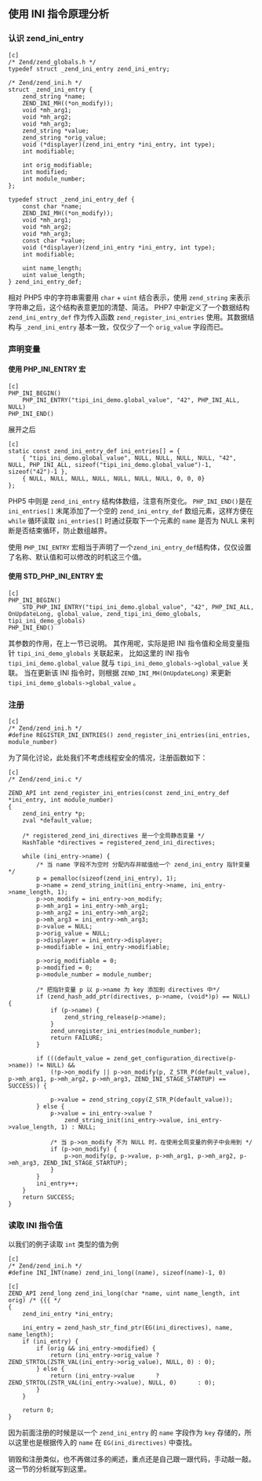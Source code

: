 ## 使用 INI 指令原理分析

### 认识 zend_ini_entry

    [c]
    /* Zend/zend_globals.h */
    typedef struct _zend_ini_entry zend_ini_entry;
    
    /* Zend/zend_ini.h */
    struct _zend_ini_entry {
        zend_string *name;
        ZEND_INI_MH((*on_modify));
        void *mh_arg1;
        void *mh_arg2;
        void *mh_arg3;
        zend_string *value;
        zend_string *orig_value;
        void (*displayer)(zend_ini_entry *ini_entry, int type);
        int modifiable;
    
        int orig_modifiable;
        int modified;
        int module_number;
    };
    
    typedef struct _zend_ini_entry_def {
    	const char *name;
    	ZEND_INI_MH((*on_modify));
    	void *mh_arg1;
    	void *mh_arg2;
    	void *mh_arg3;
    	const char *value;
    	void (*displayer)(zend_ini_entry *ini_entry, int type);
    	int modifiable;
    
    	uint name_length;
    	uint value_length;
    } zend_ini_entry_def;

相对 PHP5 中的字符串需要用 `char` + `uint` 结合表示，使用 `zend_string` 来表示字符串之后，这个结构表意更加的清楚、简洁。
PHP7 中新定义了一个数据结构 `zend_ini_entry_def` 作为传入函数 `zend_register_ini_entries` 使用。其数据结构与 `_zend_ini_entry` 基本一致，仅仅少了一个 `orig_value` 字段而已。

### 声明变量

#### 使用 PHP_INI_ENTRY 宏

    [c]
    PHP_INI_BEGIN()
        PHP_INI_ENTRY("tipi_ini_demo.global_value", "42", PHP_INI_ALL, NULL)
    PHP_INI_END()

展开之后

    [c]
    static const zend_ini_entry_def ini_entries[] = {
        { "tipi_ini_demo.global_value", NULL, NULL, NULL, NULL, "42", NULL, PHP_INI_ALL, sizeof("tipi_ini_demo.global_value")-1, sizeof("42")-1 },
        { NULL, NULL, NULL, NULL, NULL, NULL, NULL, 0, 0, 0} 
    };

PHP5 中则是 `zend_ini_entry` 结构体数组，注意有所变化。
`PHP_INI_END()`是在 `ini_entries[]` 末尾添加了一个空的 `zend_ini_entry_def` 数组元素，这样方便在 `while` 循环读取 `ini_entries[]` 时通过获取下一个元素的 `name` 是否为 NULL 来判断是否结束循环，防止数组越界。

使用 `PHP_INI_ENTRY` 宏相当于声明了一个`zend_ini_entry_def`结构体，仅仅设置了名称、默认值和可以修改的时机这三个值。

#### 使用 STD_PHP_INI_ENTRY 宏

    [c]
    PHP_INI_BEGIN()
        STD_PHP_INI_ENTRY("tipi_ini_demo.global_value", "42", PHP_INI_ALL, OnUpdateLong, global_value, zend_tipi_ini_demo_globals, tipi_ini_demo_globals)
    PHP_INI_END()
    
其参数的作用，在上一节已说明。
其作用呢，实际是把 INI 指令值和全局变量指针 `tipi_ini_demo_globals` 关联起来，
比如这里的 INI 指令 `tipi_ini_demo.global_value` 就与 `tipi_ini_demo_globals->global_value` 关联。
当在更新该 INI 指令时，则根据 `ZEND_INI_MH(OnUpdateLong)` 来更新 `tipi_ini_demo_globals->global_value` 。 

### 注册

    [c]
    /* Zend/zend_ini.h */
    #define REGISTER_INI_ENTRIES() zend_register_ini_entries(ini_entries, module_number)

为了简化讨论，此处我们不考虑线程安全的情况，注册函数如下：

    [c]
    /* Zend/zend_ini.c */
    
    ZEND_API int zend_register_ini_entries(const zend_ini_entry_def *ini_entry, int module_number)
    {
        zend_ini_entry *p;
        zval *default_value;
        
        /* registered_zend_ini_directives 是一个全局静态变量 */
        HashTable *directives = registered_zend_ini_directives;
    
        while (ini_entry->name) {
            /* 当 name 字段不为空时 分配内存并赋值给一个 zend_ini_entry 指针变量 */
            p = pemalloc(sizeof(zend_ini_entry), 1);
            p->name = zend_string_init(ini_entry->name, ini_entry->name_length, 1);
            p->on_modify = ini_entry->on_modify;
            p->mh_arg1 = ini_entry->mh_arg1;
            p->mh_arg2 = ini_entry->mh_arg2;
            p->mh_arg3 = ini_entry->mh_arg3;
            p->value = NULL;
            p->orig_value = NULL;
            p->displayer = ini_entry->displayer;
            p->modifiable = ini_entry->modifiable;
    
            p->orig_modifiable = 0;
            p->modified = 0;
            p->module_number = module_number;
    
            /* 把指针变量 p 以 p->name 为 key 添加到 directives 中*/
            if (zend_hash_add_ptr(directives, p->name, (void*)p) == NULL) {
                if (p->name) {
                    zend_string_release(p->name);
                }
                zend_unregister_ini_entries(module_number);
                return FAILURE;
            }
            
            if (((default_value = zend_get_configuration_directive(p->name)) != NULL) &&
                (!p->on_modify || p->on_modify(p, Z_STR_P(default_value), p->mh_arg1, p->mh_arg2, p->mh_arg3, ZEND_INI_STAGE_STARTUP) == SUCCESS)) {
    
                p->value = zend_string_copy(Z_STR_P(default_value));
            } else {
                p->value = ini_entry->value ?
                    zend_string_init(ini_entry->value, ini_entry->value_length, 1) : NULL;
    
                /* 当 p->on_modify 不为 NULL 时，在使用全局变量的例子中会用到 */
                if (p->on_modify) {
                    p->on_modify(p, p->value, p->mh_arg1, p->mh_arg2, p->mh_arg3, ZEND_INI_STAGE_STARTUP);
                }
            }
            ini_entry++;
        }
        return SUCCESS;
    }
    
### 读取 INI 指令值

以我们的例子读取 `int` 类型的值为例

    [c]
    /* Zend/zend_ini.h */
    #define INI_INT(name) zend_ini_long((name), sizeof(name)-1, 0)

    [c]
    ZEND_API zend_long zend_ini_long(char *name, uint name_length, int orig) /* {{{ */
    {
        zend_ini_entry *ini_entry;
    
        ini_entry = zend_hash_str_find_ptr(EG(ini_directives), name, name_length);
        if (ini_entry) {
            if (orig && ini_entry->modified) {
                return (ini_entry->orig_value ? ZEND_STRTOL(ZSTR_VAL(ini_entry->orig_value), NULL, 0) : 0);
            } else {
                return (ini_entry->value      ? ZEND_STRTOL(ZSTR_VAL(ini_entry->value), NULL, 0)      : 0);
            }
        }
    
        return 0;
    }

因为前面注册的时候是以一个 `zend_ini_entry` 的 `name` 字段作为 `key` 存储的，所以这里也是根据传入的 `name` 在
`EG(ini_directives)` 中查找。

销毁和注册类似，也不再做过多的阐述，重点还是自己跟一跟代码，手动敲一敲。这一节的分析就写到这里。
